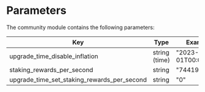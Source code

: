 <!--
order: 5
-->

# Parameters

The community module contains the following parameters:

| Key                                         | Type          | Example                |
| ------------------------------------------- | ------------- | ---------------------- |
| upgrade_time_disable_inflation              | string (time) | "2023-11-01T00:00:00Z" |
| staking_rewards_per_second                  | string        | "744191"               |
| upgrade_time_set_staking_rewards_per_second | string        | "0"                    |
